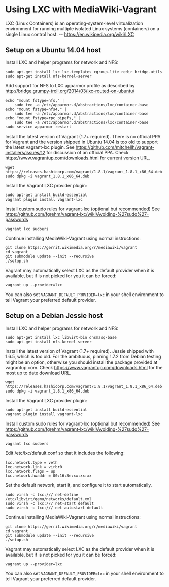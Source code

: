 Using LXC with MediaWiki-Vagrant
================================

LXC (Linux Containers) is an operating-system-level virtualization environment
for running multiple isolated Linux systems (containers) on a single Linux
control host. -- https://en.wikipedia.org/wiki/LXC


Setup on a Ubuntu 14.04 host
----------------------------

Install LXC and helper programs for network and NFS:

    sudo apt-get install lxc lxc-templates cgroup-lite redir bridge-utils
    sudo apt-get install nfs-kernel-server

Add support for NFS to LXC apparmor profile
as described by http://bridge.grumpy-troll.org/2014/03/lxc-routed-on-ubuntu/

    echo "mount fstype=nfs," |
        sudo tee -a /etc/apparmor.d/abstractions/lxc/container-base
    echo "mount fstype=nfs4," |
        sudo tee -a /etc/apparmor.d/abstractions/lxc/container-base
    echo "mount fstype=rpc_pipefs," |
        sudo tee -a /etc/apparmor.d/abstractions/lxc/container-base
    sudo service apparmor restart

Install the latest version of Vagrant (1.7+ required).
There is no official PPA for Vagrant and the version shipped in Ubuntu 14.04
is too old to support the latest vagrant-lxc plugin. See
https://github.com/mitchellh/vagrant-installers/issues/12 for discussion of an
official PPA.
Check https://www.vagrantup.com/downloads.html for current version URL.

    wget https://releases.hashicorp.com/vagrant/1.8.1/vagrant_1.8.1_x86_64.deb
    sudo dpkg -i vagrant_1.8.1_x86_64.deb

Install the Vagrant LXC provider plugin:

    sudo apt-get install build-essential
    vagrant plugin install vagrant-lxc

Install custom sudo rules for vagrant-lxc (optional but recommended)
See https://github.com/fgrehm/vagrant-lxc/wiki/Avoiding-%27sudo%27-passwords

    vagrant lxc sudoers

Continue installing MediaWiki-Vagrant using normal instructions:

    git clone https://gerrit.wikimedia.org/r/mediawiki/vagrant
    cd vagrant
    git submodule update --init --recursive
    ./setup.sh

Vagrant may automatically select LXC as the default provider when it is
available, but if is not picked for you it can be forced:

    vagrant up --provider=lxc

You can also set `VAGRANT_DEFAULT_PROVIDER=lxc` in your shell environment to
tell Vagrant your preferred default provider.

Setup on a Debian Jessie host
-----------------------------

Install LXC and helper programs for network and NFS:

    sudo apt-get install lxc libvirt-bin dnsmasq-base
    sudo apt-get install nfs-kernel-server

Install the latest version of Vagrant (1.7+ required).  Jessie shipped with
1.6.5, which is too old.  For the ambituous, pinning 1.7.2 from Debian
testing might be an option, otherwise you should install the package provided
at vagrantup.com. Check https://www.vagrantup.com/downloads.html for the
most up to date download URL.

    wget https://releases.hashicorp.com/vagrant/1.8.1/vagrant_1.8.1_x86_64.deb
    sudo dpkg -i vagrant_1.8.1_x86_64.deb

Install the Vagrant LXC provider plugin:

    sudo apt-get install build-essential
    vagrant plugin install vagrant-lxc

Install custom sudo rules for vagrant-lxc (optional but recommended)
See https://github.com/fgrehm/vagrant-lxc/wiki/Avoiding-%27sudo%27-passwords

    vagrant lxc sudoers

Edit /etc/lxc/default.conf so that it includes the following:

    lxc.network.type = veth
    lxc.network.link = virbr0
    lxc.network.flags = up
    lxc.network.hwaddr = 00:16:3e:xx:xx:xx

Set the default network, start it, and configure it to start automatically.

    sudo virsh -c lxc:/// net-define /etc/libvirt/qemu/networks/default.xml
    sudo virsh -c lxc:/// net-start default
    sudo virsh -c lxc:/// net-autostart default

Continue installing MediaWiki-Vagrant using normal instructions:

    git clone https://gerrit.wikimedia.org/r/mediawiki/vagrant
    cd vagrant
    git submodule update --init --recursive
    ./setup.sh

Vagrant may automatically select LXC as the default provider when it is
available, but if is not picked for you it can be forced:

    vagrant up --provider=lxc

You can also set `VAGRANT_DEFAULT_PROVIDER=lxc` in your shell environment to
tell Vagrant your preferred default provider.
